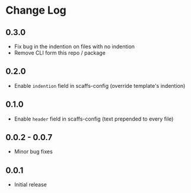 # Change Log

## 0.3.0

* Fix bug in the indention on files with no indention
* Remove CLI form this repo / package

## 0.2.0

* Enable `indention` field in scaffs-config (override template's indention)

## 0.1.0

* Enable `header` field in scaffs-config (text prepended to every file)

## 0.0.2 - 0.0.7

* Minor bug fixes

## 0.0.1

* Initial release